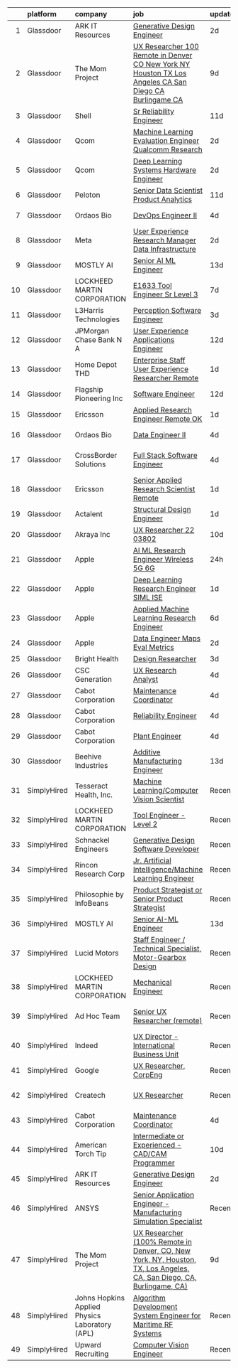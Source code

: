 

|    | platform    | company                                        | job                                                                                                                                                                                                                                                                                                                                                                                                                                                                                                                                                                                                                                                                                                                                                                                                                                                                                                                                                                                                                                                                                                                                                                                                                                                                                                                                                                                          | update_time   | location                     |
|---:|:------------|:-----------------------------------------------|:---------------------------------------------------------------------------------------------------------------------------------------------------------------------------------------------------------------------------------------------------------------------------------------------------------------------------------------------------------------------------------------------------------------------------------------------------------------------------------------------------------------------------------------------------------------------------------------------------------------------------------------------------------------------------------------------------------------------------------------------------------------------------------------------------------------------------------------------------------------------------------------------------------------------------------------------------------------------------------------------------------------------------------------------------------------------------------------------------------------------------------------------------------------------------------------------------------------------------------------------------------------------------------------------------------------------------------------------------------------------------------------------|:--------------|:-----------------------------|
|  1 | Glassdoor   | ARK IT Resources                               | [Generative Design Engineer](https://www.glassdoor.com/partner/jobListing.htm?pos=109&ao=1136043&s=58&guid=00000182770ed60386b640fb3c549018&src=GD_JOB_AD&t=SR&vt=w&ea=1&cs=1_ea62fa73&cb=1659854837671&jobListingId=1008053488799&jrtk=3-0-1g9rgtlhkkugr801-1g9rgtli6jm67800-968b136550eb3458-)                                                                                                                                                                                                                                                                                                                                                                                                                                                                                                                                                                                                                                                                                                                                                                                                                                                                                                                                                                                                                                                                                             | 2d            | Menlo Park, CA               |
|  2 | Glassdoor   | The Mom Project                                | [UX Researcher  100  Remote in Denver  CO  New York  NY  Houston  TX  Los Angeles  CA  San Diego  CA  Burlingame  CA ](https://www.glassdoor.com/partner/jobListing.htm?pos=102&ao=1110586&s=58&guid=00000182770ed60386b640fb3c549018&src=GD_JOB_AD&t=SR&vt=w&cs=1_970a364b&cb=1659854837670&jobListingId=1008034968036&cpc=18C9CE28155C17C5&jrtk=3-0-1g9rgtlhkkugr801-1g9rgtli6jm67800-67172432695b284b--6NYlbfkN0BDp_epf89aHDQhKpPegNJQ_ldQpEFZQsM9OcONMGxWx6pU56EKHF58QjVdAUvn2gXbir20QHWRLNwdvRc3_NIGqJ-s9orVohzQ1eBZAEMF8feyYqvQOp_ymqfL4B7zGZu4pnTpy7cWuCNrkPyTgz6AUWGiur08UrlqpByqfLO4_6Q0VWQySabg-qBtAHizrb_sewnae6H1YvPIxbdK7bPgRhoCAIVWuBDQD6621MlCupnQdEtTuo9ZRnlxUS3CMdUqhXwlbacRXPEXriZhL7jMWqewjofOdvQ67mStV6A-FhcNcQiA3qL7kUhcvIpOGvLK7WdldB3a9bMJLDMFCt4lu5vB3lGpieN4r-L4BBkubJEvYh3t8KyU4sW3cyS3B8nSy2rgksA7Hl9FY2Vo3K1HMMXIoZ62pc_JcG8vbZMIhVkz7z_u_WSSQHBbigYQMTxO32t7pTLdHvFv2XXlJ-URsCU5G-krTCIb4VRb3HczRLexZqyy9-ij6VIzWz66JmWI3ZbzJGF7Ceb_5NfPY--SMJQ_EgyjFhqzavXPT5qzublznLv9O902q-YDp8jWyuOdnDea9eawpA%3D%3D)                                                                                                                                                                                                                                                                                                                                                       | 9d            | Houston, TX                  |
|  3 | Glassdoor   | Shell                                          | [Sr  Reliability Engineer](https://www.glassdoor.com/partner/jobListing.htm?pos=118&ao=1136043&s=58&guid=00000182770ed60386b640fb3c549018&src=GD_JOB_AD&t=SR&vt=w&cs=1_ea5a293d&cb=1659854837672&jobListingId=1008029899798&jrtk=3-0-1g9rgtlhkkugr801-1g9rgtli6jm67800-ee9a156b97467a4f-)                                                                                                                                                                                                                                                                                                                                                                                                                                                                                                                                                                                                                                                                                                                                                                                                                                                                                                                                                                                                                                                                                                    | 11d           | Deer Park, TX                |
|  4 | Glassdoor   | Qcom                                           | [Machine Learning Evaluation Engineer  Qualcomm Research](https://www.glassdoor.com/partner/jobListing.htm?pos=124&ao=1136043&s=58&guid=00000182770ed60386b640fb3c549018&src=GD_JOB_AD&t=SR&vt=w&cs=1_444cb6f9&cb=1659854837672&jobListingId=1008053405367&jrtk=3-0-1g9rgtlhkkugr801-1g9rgtli6jm67800-e31e39029997ac08-)                                                                                                                                                                                                                                                                                                                                                                                                                                                                                                                                                                                                                                                                                                                                                                                                                                                                                                                                                                                                                                                                     | 2d            | San Diego, CA                |
|  5 | Glassdoor   | Qcom                                           | [Deep Learning Systems Hardware Engineer](https://www.glassdoor.com/partner/jobListing.htm?pos=120&ao=1136043&s=58&guid=00000182770ed60386b640fb3c549018&src=GD_JOB_AD&t=SR&vt=w&cs=1_04cd2975&cb=1659854837672&jobListingId=1008054096328&jrtk=3-0-1g9rgtlhkkugr801-1g9rgtli6jm67800-f2de1cf3034822a6-)                                                                                                                                                                                                                                                                                                                                                                                                                                                                                                                                                                                                                                                                                                                                                                                                                                                                                                                                                                                                                                                                                     | 2d            | San Diego, CA                |
|  6 | Glassdoor   | Peloton                                        | [Senior Data Scientist  Product Analytics](https://www.glassdoor.com/partner/jobListing.htm?pos=128&ao=1136043&s=58&guid=00000182770ed60386b640fb3c549018&src=GD_JOB_AD&t=SR&vt=w&ea=1&cs=1_8d91535a&cb=1659854837672&jobListingId=1008031118882&jrtk=3-0-1g9rgtlhkkugr801-1g9rgtli6jm67800-34c0eeadaf6cfe77-)                                                                                                                                                                                                                                                                                                                                                                                                                                                                                                                                                                                                                                                                                                                                                                                                                                                                                                                                                                                                                                                                               | 11d           | New York, NY                 |
|  7 | Glassdoor   | Ordaos Bio                                     | [DevOps Engineer II](https://www.glassdoor.com/partner/jobListing.htm?pos=108&ao=1110586&s=58&guid=00000182770ed60386b640fb3c549018&src=GD_JOB_AD&t=SR&vt=w&cs=1_d68a9ede&cb=1659854837671&jobListingId=1008048418048&cpc=2CAED5C921A5F994&jrtk=3-0-1g9rgtlhkkugr801-1g9rgtli6jm67800-fc89eb719dbc1cde--6NYlbfkN0DG4ntHtB_rMsnfhgmnSvK2brktLme1L4SiDeJjQ-izrVOLqRJ5-yjEjDkpeVLIPLJWrZtAar6viHoAQJWZvxyR0KKUOuFnvOdQ_TWZB5rGm7mp139GsLjJaF8a4gcJvHm6TkurMta4Qg-3Z3Nt4fDxxUXUTSdXM4cVAjSbnDMdB0uTFpScJOmCdGheV5bNX3y_aX7MlIoeXhxLGAZ8ZNlnczXmrhfIXpVpwDwwb9OXUljnwi-pTVlFdRO2b1g5brrtTIrIj8KN8hu4srP407uFKu8wuY19lTt1umTDQd8sK0hvwXwX2fyaMEpOtk28gYuZT4w4PjL09qnm4Jg_EPCV5cIiCZR_yQkaPabVxqmWBAhkKYU5sda1UqYWZ4ybg_d083a-dO4AGZI-IkqitI2K6ZEpVDAIUW_ScW_wTYyQKZFqjlKPfmxSsAmt4QohhqW1wgGvWcPB57CIGgZZmFce7U8EH4VzpIeAFK-6XuRI02wFrEc8lKF_V-BeF1_HF5ezGlFoM5M582haad0ez4laEhIsqM5edZNrDLR6ETDECNJSUCv8VW4cFbIZ54LJMmzy_yjjPIL2twx5RlzkjeYb96BVzQ50-77jKT0DLTcfEN9fmcPx25O2XmHGcCUFfvBT1kMeNgYvl_07m0cjArnF6Ibmt304etyHk0ssRcyHPDMYXu8RBrc0LIhBOkuY-gSaisZUiM5P65P-0UWRcxGQ7jPkjUz6dy1RoaGQfuK7OMyJY4JXoCZmaY5bweEZAmJfZ_zhnEiksSQ89o-UUsp36btj2nb-EYe3IZzSTqXqqsUnsl4l8wYWbyfeaGqs70Bb2dMOqMybIWHPPR6NLxQNP-GehXw0YHndmgPT4tze6YZMKt05YZZV0HfirJXfM8IIiaUuB_Ohv5AJyfKYxu-YaYIfqOMal4g-5C64WNy4Rw%3D%3D)                                                                                         | 4d            | New York, NY                 |
|  8 | Glassdoor   | Meta                                           | [User Experience Research Manager  Data Infrastructure ](https://www.glassdoor.com/partner/jobListing.htm?pos=123&ao=1136043&s=58&guid=00000182770ed60386b640fb3c549018&src=GD_JOB_AD&t=SR&vt=w&cs=1_2f2b8d63&cb=1659854837672&jobListingId=1008054124560&jrtk=3-0-1g9rgtlhkkugr801-1g9rgtli6jm67800-d6b1ac4c8bf1d8ef-)                                                                                                                                                                                                                                                                                                                                                                                                                                                                                                                                                                                                                                                                                                                                                                                                                                                                                                                                                                                                                                                                      | 2d            | Menlo Park, CA               |
|  9 | Glassdoor   | MOSTLY AI                                      | [Senior AI ML Engineer](https://www.glassdoor.com/partner/jobListing.htm?pos=111&ao=1136043&s=58&guid=00000182770ed60386b640fb3c549018&src=GD_JOB_AD&t=SR&vt=w&ea=1&cs=1_07917595&cb=1659854837671&jobListingId=1008025309635&jrtk=3-0-1g9rgtlhkkugr801-1g9rgtli6jm67800-8615a7f6e4c35cad-)                                                                                                                                                                                                                                                                                                                                                                                                                                                                                                                                                                                                                                                                                                                                                                                                                                                                                                                                                                                                                                                                                                  | 13d           | Remote                       |
| 10 | Glassdoor   | LOCKHEED MARTIN CORPORATION                    | [E1633 Tool Engineer  Sr   Level 3 ](https://www.glassdoor.com/partner/jobListing.htm?pos=127&ao=1136043&s=58&guid=00000182770ed60386b640fb3c549018&src=GD_JOB_AD&t=SR&vt=w&cs=1_dc5d4146&cb=1659854837672&jobListingId=1008039858260&jrtk=3-0-1g9rgtlhkkugr801-1g9rgtli6jm67800-0aaefbb3938b6b1f-)                                                                                                                                                                                                                                                                                                                                                                                                                                                                                                                                                                                                                                                                                                                                                                                                                                                                                                                                                                                                                                                                                          | 7d            | Palmdale, CA                 |
| 11 | Glassdoor   | L3Harris Technologies                          | [Perception Software Engineer](https://www.glassdoor.com/partner/jobListing.htm?pos=125&ao=1136043&s=58&guid=00000182770ed60386b640fb3c549018&src=GD_JOB_AD&t=SR&vt=w&cs=1_fe1ac781&cb=1659854837672&jobListingId=1008049597801&jrtk=3-0-1g9rgtlhkkugr801-1g9rgtli6jm67800-e48f99b230a01954-)                                                                                                                                                                                                                                                                                                                                                                                                                                                                                                                                                                                                                                                                                                                                                                                                                                                                                                                                                                                                                                                                                                | 3d            | Lafayette, LA                |
| 12 | Glassdoor   | JPMorgan Chase Bank  N A                       | [User Experience   Applications Engineer](https://www.glassdoor.com/partner/jobListing.htm?pos=114&ao=1136043&s=58&guid=00000182770ed60386b640fb3c549018&src=GD_JOB_AD&t=SR&vt=w&cs=1_6ef867ad&cb=1659854837671&jobListingId=1008029231570&jrtk=3-0-1g9rgtlhkkugr801-1g9rgtli6jm67800-387a33514749dd2a-)                                                                                                                                                                                                                                                                                                                                                                                                                                                                                                                                                                                                                                                                                                                                                                                                                                                                                                                                                                                                                                                                                     | 12d           | Apple Valley, CA             |
| 13 | Glassdoor   | Home Depot   THD                               | [Enterprise Staff User Experience Researcher  Remote ](https://www.glassdoor.com/partner/jobListing.htm?pos=129&ao=1136043&s=58&guid=00000182770ed60386b640fb3c549018&src=GD_JOB_AD&t=SR&vt=w&cs=1_31c12bd8&cb=1659854837677&jobListingId=1008055357003&jrtk=3-0-1g9rgtlhkkugr801-1g9rgtli6jm67800-1220a89dd3b6698c-)                                                                                                                                                                                                                                                                                                                                                                                                                                                                                                                                                                                                                                                                                                                                                                                                                                                                                                                                                                                                                                                                        | 1d            | Atlanta, GA                  |
| 14 | Glassdoor   | Flagship Pioneering  Inc                       | [Software Engineer](https://www.glassdoor.com/partner/jobListing.htm?pos=122&ao=1136043&s=58&guid=00000182770ed60386b640fb3c549018&src=GD_JOB_AD&t=SR&vt=w&ea=1&cs=1_9627f83d&cb=1659854837672&jobListingId=1008028499413&jrtk=3-0-1g9rgtlhkkugr801-1g9rgtli6jm67800-8f1318815dcc21a0-)                                                                                                                                                                                                                                                                                                                                                                                                                                                                                                                                                                                                                                                                                                                                                                                                                                                                                                                                                                                                                                                                                                      | 12d           | Somerville, MA               |
| 15 | Glassdoor   | Ericsson                                       | [Applied Research Engineer  Remote OK ](https://www.glassdoor.com/partner/jobListing.htm?pos=113&ao=1136043&s=58&guid=00000182770ed60386b640fb3c549018&src=GD_JOB_AD&t=SR&vt=w&cs=1_5b9624ff&cb=1659854837671&jobListingId=1008056418648&jrtk=3-0-1g9rgtlhkkugr801-1g9rgtli6jm67800-a738decb98a04a21-)                                                                                                                                                                                                                                                                                                                                                                                                                                                                                                                                                                                                                                                                                                                                                                                                                                                                                                                                                                                                                                                                                       | 1d            | Plano, TX                    |
| 16 | Glassdoor   | Ordaos Bio                                     | [Data Engineer II](https://www.glassdoor.com/partner/jobListing.htm?pos=107&ao=1110586&s=58&guid=00000182770ed60386b640fb3c549018&src=GD_JOB_AD&t=SR&vt=w&cs=1_16290ab8&cb=1659854837671&jobListingId=1008048418036&cpc=334ABAF5D42DC775&jrtk=3-0-1g9rgtlhkkugr801-1g9rgtli6jm67800-907958a6c139fc12--6NYlbfkN0DG4ntHtB_rMsnfhgmnSvK2brktLme1L4SiDeJjQ-izrVOLqRJ5-yjEjDkpeVLIPLJWrZtAar6viCyy2kr0VrnKuvpH2713V9-qNXPabsA8my_iCoJrAeL3lwhmhOPgXkfWVMzPYZOFDePR-JSulmTIyMik3PJp_BGRd9HyZ5MfxJqvsCusiKxVJcoC6ZsV6RZV5IR3hGJnvwX4nmqzUXkz8qzlv9TINmT4xTDhkhBghc5aw-OiRA03xp-yQSp7GiJAeGSEascX17jMSjMmBohqgLJGJXkKPcmCF70YpVPY72lTLxmarTrhi4yfFGyjEwS8KwoNjeHLkohjlK-AAKohNneIR7WpM4DSQOb-xmiaN649ZGzTAC_6XxJET35DdBJbCH0zrZ8swexKndfxPSvEmMfd0SqaQBg3WMMyD34-4Ahvb8kBbj4gmNy-kZcIj-qo5jfu_Q8pUqbbSiPZifKoADkEycKOhQC08K52p5tZ-k0LWmFeg7n4BFoUAp-hr__48xzuSLtIVMnoNwHNpF8eq66xcEDzp5EhkxmwOG51-OXuO62Zuinqow_q_A48KBjIqbtSJHU_1iu7UmlCXKtWZ74nXeT6fZP1TDpKcUOOu7F2LFVOlqwP3GEoPtyOX1t10G3cRzyOm_e2xZZBFwRsQcZloUQsVBu4PPF0JcHHXrEWKh3SnQYtZZ_ECaEFTmxrMYqaCX51CisTjeGFukppAzp1uDJixDcjVq3xkxEkC5_GOK5pxxCpb6z5y2uMZxinx72BVfG2kcJCJyWL2iaVXJU61HD9zAgwki6_Y9tKavFfllA8Xd3ZkBFXODNMh2BwzIfn-PShHwh6njavE5E26hJ-pWLu1gf7gNcHPQ_m6S7ScX6lv3VxBDVGH8IGPqjar6JRAMjIw2_AUAM6YhFyJdOqnn1K1c_vzgeMOd_S8g%3D%3D)                                                                                           | 4d            | New York, NY                 |
| 17 | Glassdoor   | CrossBorder Solutions                          | [Full Stack Software Engineer](https://www.glassdoor.com/partner/jobListing.htm?pos=117&ao=1136043&s=58&guid=00000182770ed60386b640fb3c549018&src=GD_JOB_AD&t=SR&vt=w&ea=1&cs=1_00529f19&cb=1659854837672&jobListingId=1008047555985&jrtk=3-0-1g9rgtlhkkugr801-1g9rgtli6jm67800-ff5e0ae6bc4e012b-)                                                                                                                                                                                                                                                                                                                                                                                                                                                                                                                                                                                                                                                                                                                                                                                                                                                                                                                                                                                                                                                                                           | 4d            | Saint Petersburg, FL         |
| 18 | Glassdoor   | Ericsson                                       | [Senior Applied Research Scientist  Remote ](https://www.glassdoor.com/partner/jobListing.htm?pos=130&ao=1136043&s=58&guid=00000182770ed60386b640fb3c549018&src=GD_JOB_AD&t=SR&vt=w&cs=1_0d55c39f&cb=1659854837673&jobListingId=1008056418580&jrtk=3-0-1g9rgtlhkkugr801-1g9rgtli6jm67800-b731b7688581a356-)                                                                                                                                                                                                                                                                                                                                                                                                                                                                                                                                                                                                                                                                                                                                                                                                                                                                                                                                                                                                                                                                                  | 1d            | Los Angeles, CA              |
| 19 | Glassdoor   | Actalent                                       | [Structural Design Engineer](https://www.glassdoor.com/partner/jobListing.htm?pos=106&ao=1110586&s=58&guid=00000182770ed60386b640fb3c549018&src=GD_JOB_AD&t=SR&vt=w&ea=1&cs=1_8736093d&cb=1659854837671&jobListingId=1008056335904&cpc=FAE5E775D180B2FB&jrtk=3-0-1g9rgtlhkkugr801-1g9rgtli6jm67800-412cd91f3f1fea35--6NYlbfkN0ChYVx_I3yfZ_JDY3EFoivtqvi_stwnZ_kRt8Dowt_l_d1ydueao4NE-oUleRJ4yhiKo7Gz9rRkiRr0nWHOV7xdDmqNCRQwU-t-jvEoGtOZtCXu5p1e7s_H5NxohJCRFVxDeJotJ1BhwZd-t1WrhlSKxOvMsadOhbpKLgAGNjGm11MRCTIUW7eaZoJP1WwWrdtExKOX6pPRb9h5N29DIGXL99UUrqZqDhjNNAIe4FrmxmFB8WXTvtNIUH_glO3lua6zwO8m3DupnjTE_gwwXRRrm54_MFx9CkxNBgs2w5TddpI4cFWO6uY5v0HS7fKOsSpDWUXhFk4z_Z1RDfyfZRVm5dhKwa-sQev4t7SG50oXAM8eNmR6kzV_di-rVXuyKlR_iI2Mti1VPdP_aD0lM5lR-0nkQQOQ42KcUsDeXZajZSbnSkpImRPhL7ytvkoBetb5daLtFFg3SFDoyP9pH8TJfBzQIHeMTC7iqQB8LWF3-DOoWrL0Lxpzn893CxUYmAv0p_w5c97z4g67t0sZ5P3m4CQKFxvE92wS1gIzqJJQVOw_wx7gCbBJ2llwcdZuoYAPf4FxSBThommH0doqGTqUn2eohhVBK7tO7Z46Ti3bYVDhmVUiF4rM3c55ut1L-b7NqrRfmbZeeh-m-MfLvARAhq3dHR-tY5Z4tBL6r3aHFCC4JbMmjhTgl-5N1hjj9-eem8CqtthEIhM95T8cnBNjHiAuTMCLVxA_mtJpE6JSu5lhl7maN_6OjTHhyQNlHTj6bO-o9CBZHTXImJt1s-dCXmt9GdoJapTeJsPIT7eA9SW16YbNeca-Ar5Kzp7T8A0l42GMj_YB-wVefbnJ2jZGi_tbCcJXm1ZyXMkleZVHTVC7LqagCPQYg140SNtCSndsBn6el5lQcmezQPc6Ws7WeN69Y49LX8aoQP_OLfFtvTQ8NbBHd_UBlMyjz4SkRnhoVfcch4D4l06kc3T0VB01G-e1WyC8S1c%3D)                          | 1d            | Ridley Park, PA              |
| 20 | Glassdoor   | Akraya Inc                                     | [UX Researcher   22 03802](https://www.glassdoor.com/partner/jobListing.htm?pos=115&ao=1136043&s=58&guid=00000182770ed60386b640fb3c549018&src=GD_JOB_AD&t=SR&vt=w&cs=1_febfe9ad&cb=1659854837671&jobListingId=1008033552694&jrtk=3-0-1g9rgtlhkkugr801-1g9rgtli6jm67800-db53e58057eee83a-)                                                                                                                                                                                                                                                                                                                                                                                                                                                                                                                                                                                                                                                                                                                                                                                                                                                                                                                                                                                                                                                                                                    | 10d           | Mountain View, CA            |
| 21 | Glassdoor   | Apple                                          | [AI ML Research Engineer   Wireless 5G 6G](https://www.glassdoor.com/partner/jobListing.htm?pos=105&ao=1110586&s=58&guid=00000182770ed60386b640fb3c549018&src=GD_JOB_AD&t=SR&vt=w&cs=1_2b17f788&cb=1659854837670&jobListingId=1008057519532&cpc=FB7E4A1762AE5BEC&jrtk=3-0-1g9rgtlhkkugr801-1g9rgtli6jm67800-40106cbdab161d69--6NYlbfkN0BvKrLyj5gPmtZO9T8euul8TCxuuKNOtzRJOomxnwSEodTz2Bc-sPZl8WPllYOnI2hldauOA1NCYQto_3R0K0OU2N67tnENU4SDkGp-FCcFBveXMPu1-LHFhZosIv6PKgU-EMImzSd-rV52voZgLAspmydZEQBNZnKXXYBXXOv-jR9a4w9WseKOgi6pqcvBDVoKPi6ojJkAx2EkokvYQFqm9TGIyY9VSzla0lJWn--muEwULeRCqRn9CTK0tEItExgo7DMSOmIrgbwVL1tE40Zku4CLj-mq3AyiP3_JnlHjJ7sdwg0ydnagomT9JlTyJH9c48x85jZyNNv2tq8RolI5AbgsmRu_iv7Fu1vKiWXrp4mS7Sf6GWvdYb-M8YZOKttOx-U5mlL9pDAQBKakQW231AOyEOljhNCgj7eiZvodgOKhwQ8bDO-Bd6qUAyDjPAU852oDsuNgN9tD-dAEM56ja8TrWgFDIoTnLcE6T1JvYlLijEhmBh-grZDWrr8GDTP3NIjNTwXPd3SuStDhBZG5Xk4xiP2aDbj2IJJNviphWIc8AZZCxXj4wV_JfoY8gbvGyBhzybUh3O1LbuEddwU6CMVgUBEnu4wn6fyog3wjU0J0ZCcAogbYuvX95ESfC7cOLq7ThLZKI2NoTijHOEiNMp4ZP7qk1CZR15TnCRiZMsF5VQVjmGR3ty4hfZH0LvoTVMjf56TORIgO20fgCAIonR9GWnvvj3E7KUaH09urw4ozZWdFI_yO-qO76G8nYEK_hoTtQ6ZtzGlm7OHtWcXC2Fyq_mZ_713FcbQCcFU0jR_vMc2N3Sj_P6SmS5LR2ge4GHBqyzC2JHUM1-Ugfa5nMQeIfV4-KFWUqeTVoLf7U4rq0_XGbzgGCziQdDz5Hhp6UIdRM1YrpwAFPCKUcPjAgCr_Rlt5ayKPbPSX37WDwmcDRG3017HiyTGug9kQykhyOn6FUsdRnjEz2U_Oe3T_CqsRS0V8eEU%3D)                 | 24h           | San Diego, CA                |
| 22 | Glassdoor   | Apple                                          | [Deep Learning Research Engineer   SIML  ISE](https://www.glassdoor.com/partner/jobListing.htm?pos=103&ao=1110586&s=58&guid=00000182770ed60386b640fb3c549018&src=GD_JOB_AD&t=SR&vt=w&cs=1_288830f9&cb=1659854837670&jobListingId=1008056590665&cpc=654405A9B1E0A9F5&jrtk=3-0-1g9rgtlhkkugr801-1g9rgtli6jm67800-8cf5afe57976b440--6NYlbfkN0BvKrLyj5gPmtZO9T8euul8TCxuuKNOtzRJOomxnwSEodTz2Bc-sPZlt2Zgji_QUXErRRnd3Vp33tQcT4pd6XuZL_EzX01p5DU7LGNOAZKf6b8nES_dPSorzZRCkxH5ilFxRiK4HLwj0nPFAM19nIRFCjVqopxEUI0aV3oXzY-4uX9tRZIoUZHB4VBEA9442NV8R-LofoTL9XysMrtLPczjwsvevatXFGOaUDpa9HVfZ9i3qyzphOJ8m_st8X9bemOGrvvYqfCPI59k42DuKvzvugUt-LnsrT_O_O5fAmlVvH48a55iZ7aoDG10g4pdXcxxmKbLUoPNZh9FzXNeka2sy3EaItatRqI-BD8G2ccWbwL1Ss6rvQdKS-nCwl6WO1lHdrCxB5LoFWnBfXtDIU3QjZTvaH1bIFMwxDUysvuR0yIq95MVpSgiHQQWGN_Nslljbw9AJ6iYYhl1AFc8-OgxZGKevVjc5zC3ckh8Gyd0SwEvY49G7VvIDCmmnHypCu2aMPaO_XKFJj8MVWcr7grimDb5pkjABURNNSdZ2rd1UR73P3ydHcHuN1fdYNPhu_IsdHlqYLrLBqm7MmgvLUvOznp0i3tzXK3CK064uaKZ1JF2tjGP5QfeJGtVAuIxkFEDsEvVwOlI_M5CNjcLSghkozsW5QXIr20NGJa7SMpnt-tiEelHq0LqEOAZ8k6cb-uEmI-zv1--qHYeOzdU5spAZWPVI7o8e_YOAPD69DYCtP4LybV3n7W9FmvUgd5V0AyOj045Zb36vb_tMRxKTPXVGgFZ2tgULZTXLhPlwWU8zipBLRxyGF30tsCAn1pGrZsTlFwh3PTl9dA5N7uWZAdtVYoqNx5vEekHz3SrZ1g189s5oLmVEywIlpoXXADDJoPD4i1I8SSX730ndPxFzFRCn8wjaO2NItLi_2a0BD-718HQsvr9JBw2NGDBjZaNFDcVKKPqA6spIIadAS5Ie0DGY3dfTCX2Oqc%3D)              | 1d            | Cupertino, CA                |
| 23 | Glassdoor   | Apple                                          | [Applied Machine Learning Research Engineer](https://www.glassdoor.com/partner/jobListing.htm?pos=104&ao=1110586&s=58&guid=00000182770ed60386b640fb3c549018&src=GD_JOB_AD&t=SR&vt=w&cs=1_3bf2df76&cb=1659854837670&jobListingId=1008040016952&cpc=3DB599BF2F4828F0&jrtk=3-0-1g9rgtlhkkugr801-1g9rgtli6jm67800-80634c36c4f4b8fe--6NYlbfkN0BvKrLyj5gPmtZO9T8euul8TCxuuKNOtzRJOomxnwSEodTz2Bc-sPZl8WPllYOnI2jf4S4gHxb_xZ9S6tAcwRgiAvfl-FLhQWxMOk2aQ5WNRGZUF1RL6UTlOl9uoOZSsi_TYpJbJpWxkQB1ILyD6bDCnTL8Fy4LK8CPlQLejhrXiRZQUlKdOsI0F6ydmp_k0ODf-7HtyWdWPDluV1y8MpCzIDnoZBAHdGmVhco-0r2cwlxpaLGnsxutf9sduezUrvEWGDL3fuqgjLXAD2gHYNuKmhQXRiNLuu7mygyc6HfqqDmHRUeehDUk9IHZqSDK_wrkLmi3JuUtVdckmUoOXEO_3DNpS7Yrzf6hhjtzqUpHS8WyCHvRB1V04gwrrKd9Ly4RrtFKnQ0yVbKAlyu-gUaYQ56gSHeGDzFIsPd-eQXW7fjAt_nSlectlxO4QUchxLyRuca76VhuAdyAQPUbQRO7cKkLdSqBBJTphlB36YOgZe5mRKa5CHDpYWh0WarNrPhmI_NY5Oi3L7v4NEvCEWfwDY0vMp5Icd76PuJ4q-w8KgKUfS0qFkAdRIWmEUlHQNzgCtSnlWt8h7KvVaBfsf1nesKkX13EXFb4uu6vaRNrZegmoWDKXynTkLT4TUm_IKNL7HM7crH6W6q9AWtO_NW5mHHiSoGKm1fsies7R7KZMeOwUOrwGj88Wu0LRfMr9_z_YQNhsa0T5zUfuh_cJCfhvwHZKX164uaU5iju6pYU8rIbioF_McIv4xZc8XBA516raWPdtOBy5pz0bjxCZR5yZ6tGPudHtrY8RwnumBAImnHSqlCj6Ino6E3LvEuYSi1w3RzcsZy4qSSuYBRwRIeDNUCMSdS8w6Zs5NomwF3BLcDmgLl52FEgeXp8wqapO5HmY2LUwqtivM9WvJ73XRIxmjB8izIVkHQugHIN4FPBIM50sZcYCu379K4wNIOF-fcQ6O7fVnIcBdKCh_1-n8Z7NiRJk-32wU5xU9-2D0h5Kg%3D%3D) | 6d            | San Diego, CA                |
| 24 | Glassdoor   | Apple                                          | [Data Engineer  Maps Eval Metrics](https://www.glassdoor.com/partner/jobListing.htm?pos=101&ao=1110586&s=58&guid=00000182770ed60386b640fb3c549018&src=GD_JOB_AD&t=SR&vt=w&cs=1_3d2cc657&cb=1659854837670&jobListingId=1008052189557&cpc=AC285F3A3ECA6BB0&jrtk=3-0-1g9rgtlhkkugr801-1g9rgtli6jm67800-8cc301145b108724--6NYlbfkN0BvKrLyj5gPmtZO9T8euul8TCxuuKNOtzRJOomxnwSEodTz2Bc-sPZlt2Zgji_QUXFUujvrD69HkJ92zgYsOxSI6AUxEMsTN40wqiJNuk9H99kWje5zxxm38TYihDyPX3m2n6k74TGd7U47kzdwvTOBYAWEfRvCiDCSx3QQRKGMkYW4R5Gn4sbKoKxYeFef80rPo2UzwQc2PNWVAH_8w6UX5fl_fdHTbgupUgCqcMyERQe7eKEQzfS_aOrYWJbj95P-Bwd3vh6MkXaBv6mL4NAO0v6IpVpDyhRJ6OVpywmyk5pxG5eK8CYGrXI-S95q1xF3l9M9FmhPyHv__3ZcWvYAjR5WFwiBv8xRJvQoZnyqqqNsJLixA4_dWVlBWr8C1N1wvvS8JHB8MtDNV_QdCyomd81TnKv7R4v65m3b37NxvME_-Cz19LndH4UmjOxZwIblQvI17-a_0w4jAjhyq4Pp_-2E7fsI74nzxpnWqp6A2LL6SKRO7t2TKWTifjC3uSGHf6W7Wz4nyn9m4v3cB1RGBZMJ6896jI5-dkab7kElbyGGm6TcURFPNxxH_Z3WpE7erforOdKCtl-nyR2mgwu4v2DkyoJDjzG8Dna39TTeeCNlzVkl-Q_CUBf6qqI4dxUfGjwkNz7wEK7kWO5FauiZ21bECejX8Kcw-Wrskty1wrh_nBrCrC2pEEdJnC9dfaX598ZT8N_bx17_LGeXqjIZiUUJGrm4fSHALjSMnddL8El6Ni6SrgVS_JvtxYv6WOO4bT3UDBlHSWLKW6hKJJrwY7GkOf8QyxIttT0-VJt4pU7iqKi6CX_mQCM1xs4BRuPtNk4bkE0d64bSD5WMC0sgs0DtEk3w2qzShK2DTSoylizH6NFOIsd_2QrmVahKW1jLDm7FXznlaM--ZTkk9CQNZ4vm7ilW1GVbdqYVqaTDiMhXld38nX5ls_qqHplKRxy25S7lufjoF18BWztruZw5)                                       | 2d            | Cupertino, CA                |
| 25 | Glassdoor   | Bright Health                                  | [Design Researcher](https://www.glassdoor.com/partner/jobListing.htm?pos=112&ao=1136043&s=58&guid=00000182770ed60386b640fb3c549018&src=GD_JOB_AD&t=SR&vt=w&cs=1_aea1bde9&cb=1659854837671&jobListingId=1008049828200&jrtk=3-0-1g9rgtlhkkugr801-1g9rgtli6jm67800-43cfca78f4ff2ec1-)                                                                                                                                                                                                                                                                                                                                                                                                                                                                                                                                                                                                                                                                                                                                                                                                                                                                                                                                                                                                                                                                                                           | 3d            | Austin, TX                   |
| 26 | Glassdoor   | CSC Generation                                 | [UX Research Analyst](https://www.glassdoor.com/partner/jobListing.htm?pos=121&ao=1136043&s=58&guid=00000182770ed60386b640fb3c549018&src=GD_JOB_AD&t=SR&vt=w&ea=1&cs=1_b0b14498&cb=1659854837672&jobListingId=1008048415916&jrtk=3-0-1g9rgtlhkkugr801-1g9rgtli6jm67800-235d36f01d85a177-)                                                                                                                                                                                                                                                                                                                                                                                                                                                                                                                                                                                                                                                                                                                                                                                                                                                                                                                                                                                                                                                                                                    | 4d            | Remote                       |
| 27 | Glassdoor   | Cabot Corporation                              | [Maintenance Coordinator](https://www.glassdoor.com/partner/jobListing.htm?pos=126&ao=1136043&s=58&guid=00000182770ed60386b640fb3c549018&src=GD_JOB_AD&t=SR&vt=w&ea=1&cs=1_73257df4&cb=1659854837672&jobListingId=1008047222204&jrtk=3-0-1g9rgtlhkkugr801-1g9rgtli6jm67800-de433cba556c7888-)                                                                                                                                                                                                                                                                                                                                                                                                                                                                                                                                                                                                                                                                                                                                                                                                                                                                                                                                                                                                                                                                                                | 4d            | Carrollton, KY               |
| 28 | Glassdoor   | Cabot Corporation                              | [Reliability Engineer](https://www.glassdoor.com/partner/jobListing.htm?pos=119&ao=1136043&s=58&guid=00000182770ed60386b640fb3c549018&src=GD_JOB_AD&t=SR&vt=w&ea=1&cs=1_9dcd1fff&cb=1659854837672&jobListingId=1008047219101&jrtk=3-0-1g9rgtlhkkugr801-1g9rgtli6jm67800-5fcd712e19be0bfd-)                                                                                                                                                                                                                                                                                                                                                                                                                                                                                                                                                                                                                                                                                                                                                                                                                                                                                                                                                                                                                                                                                                   | 4d            | Tuscola, IL                  |
| 29 | Glassdoor   | Cabot Corporation                              | [Plant Engineer](https://www.glassdoor.com/partner/jobListing.htm?pos=110&ao=1136043&s=58&guid=00000182770ed60386b640fb3c549018&src=GD_JOB_AD&t=SR&vt=w&ea=1&cs=1_a105b442&cb=1659854837671&jobListingId=1008047461935&jrtk=3-0-1g9rgtlhkkugr801-1g9rgtli6jm67800-2c7b7538a2449344-)                                                                                                                                                                                                                                                                                                                                                                                                                                                                                                                                                                                                                                                                                                                                                                                                                                                                                                                                                                                                                                                                                                         | 4d            | Midland, MI                  |
| 30 | Glassdoor   | Beehive Industries                             | [Additive Manufacturing Engineer](https://www.glassdoor.com/partner/jobListing.htm?pos=116&ao=1136043&s=58&guid=00000182770ed60386b640fb3c549018&src=GD_JOB_AD&t=SR&vt=w&ea=1&cs=1_4f93bdb2&cb=1659854837672&jobListingId=1008025282792&jrtk=3-0-1g9rgtlhkkugr801-1g9rgtli6jm67800-b06b90d79097ace9-)                                                                                                                                                                                                                                                                                                                                                                                                                                                                                                                                                                                                                                                                                                                                                                                                                                                                                                                                                                                                                                                                                        | 13d           | Denver, CO                   |
| 31 | SimplyHired | Tesseract Health, Inc.                         | [Machine Learning/Computer Vision Scientist](https://www.simplyhired.com/job/iwXCtTY72kw5Rvu02vwYQyiUZQPuKE1vaa0Wy-aIRZrUcmJplgx-2g?q=generative+engineer)                                                                                                                                                                                                                                                                                                                                                                                                                                                                                                                                                                                                                                                                                                                                                                                                                                                                                                                                                                                                                                                                                                                                                                                                                                   | Recently      | Remote                       |
| 32 | SimplyHired | LOCKHEED MARTIN CORPORATION                    | [Tool Engineer - Level 2](https://www.simplyhired.com/job/n4UmkRZcrC_aHgqMuCYHqRK11TySDWD2IcpINdeE0phlx1vLK0FU9w?q=generative+engineer)                                                                                                                                                                                                                                                                                                                                                                                                                                                                                                                                                                                                                                                                                                                                                                                                                                                                                                                                                                                                                                                                                                                                                                                                                                                      | Recently      | Marietta, GA                 |
| 33 | SimplyHired | Schnackel Engineers                            | [Generative Design Software Developer](https://www.simplyhired.com/job/KE0-EPFCtTp8eniWTTdVA6iqehRWfXqNBvdE0wHECgCONieSBqtj5A?q=generative+engineer)                                                                                                                                                                                                                                                                                                                                                                                                                                                                                                                                                                                                                                                                                                                                                                                                                                                                                                                                                                                                                                                                                                                                                                                                                                         | Recently      | Omaha, NE                    |
| 34 | SimplyHired | Rincon Research Corp                           | [Jr. Artificial Intelligence/Machine Learning Engineer](https://www.simplyhired.com/job/cyTClm2emt1e--2opSAEyQWxPq_h_bCVexDxxJl_aexJUgMwFO4I9Q?q=generative+engineer)                                                                                                                                                                                                                                                                                                                                                                                                                                                                                                                                                                                                                                                                                                                                                                                                                                                                                                                                                                                                                                                                                                                                                                                                                        | Recently      | Chantilly, VA +3 locations   |
| 35 | SimplyHired | Philosophie by InfoBeans                       | [Product Strategist or Senior Product Strategist](https://www.simplyhired.com/job/qXBp_29NY8GSVD78upooL1kZ0Nh8O1D43Axe3oegtf0C809JAtZktQ?q=generative+engineer)                                                                                                                                                                                                                                                                                                                                                                                                                                                                                                                                                                                                                                                                                                                                                                                                                                                                                                                                                                                                                                                                                                                                                                                                                              | Recently      | Remote                       |
| 36 | SimplyHired | MOSTLY AI                                      | [Senior AI-ML Engineer](https://www.simplyhired.com/job/1KTyrTu7ImS4EvyfHtVSGQ0Ydo4-T-H_ObHpwg9341w7xeWFFYI8zA?q=generative+engineer)                                                                                                                                                                                                                                                                                                                                                                                                                                                                                                                                                                                                                                                                                                                                                                                                                                                                                                                                                                                                                                                                                                                                                                                                                                                        | 13d           | Remote                       |
| 37 | SimplyHired | Lucid Motors                                   | [Staff Engineer / Technical Specialist, Motor-Gearbox Design](https://www.simplyhired.com/job/OsazcEqJL8JDMrCdq8spV6ORZinY7K4lDYxXTUCjUferRrYVpDkz8g?q=generative+engineer)                                                                                                                                                                                                                                                                                                                                                                                                                                                                                                                                                                                                                                                                                                                                                                                                                                                                                                                                                                                                                                                                                                                                                                                                                  | Recently      | Newark, CA                   |
| 38 | SimplyHired | LOCKHEED MARTIN CORPORATION                    | [Mechanical Engineer](https://www.simplyhired.com/job/DrdYSViEOJmm8VeD-CAIA2QkqGdQTsm45767GHFQXICe0v2HYKc4dg?q=generative+engineer)                                                                                                                                                                                                                                                                                                                                                                                                                                                                                                                                                                                                                                                                                                                                                                                                                                                                                                                                                                                                                                                                                                                                                                                                                                                          | Recently      | Liverpool, NY                |
| 39 | SimplyHired | Ad Hoc Team                                    | [Senior UX Researcher (remote)](https://www.simplyhired.com/job/vUpPFf_jN_-xlXDXmYxkw8wAmfbPugdcADc_PGhSGPh7OryLu2elRg?q=generative+engineer)                                                                                                                                                                                                                                                                                                                                                                                                                                                                                                                                                                                                                                                                                                                                                                                                                                                                                                                                                                                                                                                                                                                                                                                                                                                | Recently      | Louisville, KY +19 locations |
| 40 | SimplyHired | Indeed                                         | [UX Director - International Business Unit](https://www.simplyhired.com/job/YMq3hgLHev26UM-kzSgMsFmXAHBj6GBT3S-_xCePCagDK8n8wcNh5A?q=generative+engineer)                                                                                                                                                                                                                                                                                                                                                                                                                                                                                                                                                                                                                                                                                                                                                                                                                                                                                                                                                                                                                                                                                                                                                                                                                                    | Recently      | United States                |
| 41 | SimplyHired | Google                                         | [UX Researcher, CorpEng](https://www.simplyhired.com/job/AXpi0UykxT5ZFkrDHa68jTWEN-eSnYE30cIMIyVQV5xuHIdZ1NQhFw?q=generative+engineer)                                                                                                                                                                                                                                                                                                                                                                                                                                                                                                                                                                                                                                                                                                                                                                                                                                                                                                                                                                                                                                                                                                                                                                                                                                                       | Recently      | New York, NY                 |
| 42 | SimplyHired | Createch                                       | [UX Researcher](https://www.simplyhired.com/job/i7kHaMs_t4HJbJlYlCbNzuzUNip4IiMfa1iEYNfuICNgoGdDox8jZA?q=generative+engineer)                                                                                                                                                                                                                                                                                                                                                                                                                                                                                                                                                                                                                                                                                                                                                                                                                                                                                                                                                                                                                                                                                                                                                                                                                                                                | Recently      | San Francisco, CA            |
| 43 | SimplyHired | Cabot Corporation                              | [Maintenance Coordinator](https://www.simplyhired.com/job/LSWryYaPSmxzIFoDsGWjq3dbxcZ-k753yP_L9rQZdEy9K-Sdjh4rUg?q=generative+engineer)                                                                                                                                                                                                                                                                                                                                                                                                                                                                                                                                                                                                                                                                                                                                                                                                                                                                                                                                                                                                                                                                                                                                                                                                                                                      | 4d            | Carrollton, KY               |
| 44 | SimplyHired | American Torch Tip                             | [Intermediate or Experienced - CAD/CAM Programmer](https://www.simplyhired.com/job/ifV5vJ5oIJ-RFxVjcNkr2FGqpGsMGx_xuALRe694-z420ejluC13oA?q=generative+engineer)                                                                                                                                                                                                                                                                                                                                                                                                                                                                                                                                                                                                                                                                                                                                                                                                                                                                                                                                                                                                                                                                                                                                                                                                                             | 10d           | Bradenton, FL                |
| 45 | SimplyHired | ARK IT Resources                               | [Generative Design Engineer](https://www.simplyhired.com/job/Yauzve8nG53xqCQY27Ido0vxH0NjdA2KQTIo9ho96DQeiSofu3DRNg?q=generative+engineer)                                                                                                                                                                                                                                                                                                                                                                                                                                                                                                                                                                                                                                                                                                                                                                                                                                                                                                                                                                                                                                                                                                                                                                                                                                                   | 2d            | Menlo Park, CA               |
| 46 | SimplyHired | ANSYS                                          | [Senior Application Engineer - Manufacturing Simulation Specialist](https://www.simplyhired.com/job/harcZm2dcrOF01wMhLDzB8-dfHAL0Ua78k36FYurmVhCE9xUWb0PBg?q=generative+engineer)                                                                                                                                                                                                                                                                                                                                                                                                                                                                                                                                                                                                                                                                                                                                                                                                                                                                                                                                                                                                                                                                                                                                                                                                            | Recently      | Evanston, IL                 |
| 47 | SimplyHired | The Mom Project                                | [UX Researcher (100% Remote in Denver, CO, New York, NY, Houston, TX, Los Angeles, CA, San Diego, CA, Burlingame, CA)](https://www.simplyhired.com/job/pK177T3EDL_Vaeh-jR9ZBqRdZTMBa8mUVd4qP5i7CvoqCIOpgULj2g?q=generative+engineer)                                                                                                                                                                                                                                                                                                                                                                                                                                                                                                                                                                                                                                                                                                                                                                                                                                                                                                                                                                                                                                                                                                                                                         | 9d            | New York, NY                 |
| 48 | SimplyHired | Johns Hopkins Applied Physics Laboratory (APL) | [Algorithm Development System Engineer for Maritime RF Systems](https://www.simplyhired.com/job/BFnJVGGcmbevy7Wk4pFcC4iRnde_7AZCu5hMq5IQGXmhaT2I87kpQw?q=generative+engineer)                                                                                                                                                                                                                                                                                                                                                                                                                                                                                                                                                                                                                                                                                                                                                                                                                                                                                                                                                                                                                                                                                                                                                                                                                | Recently      | Laurel, MD                   |
| 49 | SimplyHired | Upward Recruiting                              | [Computer Vision Engineer](https://www.simplyhired.com/job/rkCRw4L7zZyIjOI7zDuN7ivicgLG8hqhk8yOpjOy7-yVCSDmzkL6ow?q=generative+engineer)                                                                                                                                                                                                                                                                                                                                                                                                                                                                                                                                                                                                                                                                                                                                                                                                                                                                                                                                                                                                                                                                                                                                                                                                                                                     | Recently      | Remote                       |